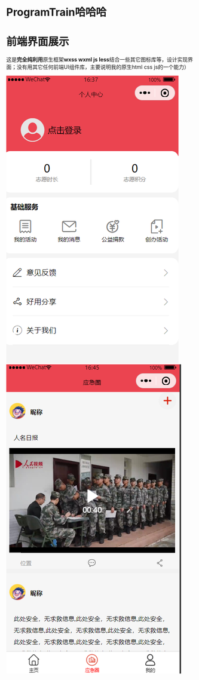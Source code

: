 # ProgramTrain哈哈哈
# 前端界面展示
这是**完全纯利用**原生框架**wxss wxml js less**结合一些其它图标库等，设计实现界面；没有用其它任何前端UI组件库，主要说明我的原生html css js的一个能力）

![输入图片说明](miniProgramTest/4.png)
![输入图片说明](miniProgramTest/5.png)
